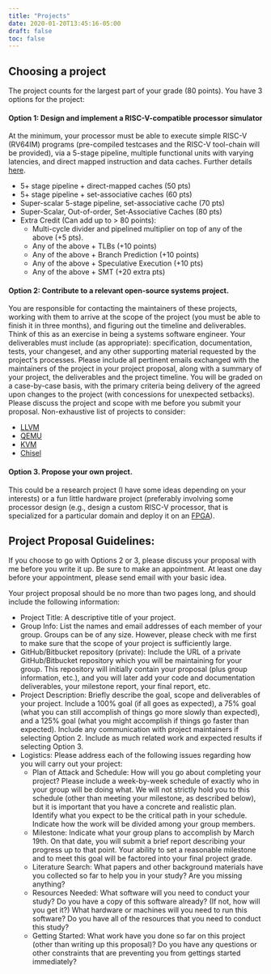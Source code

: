 ```yaml
---
title: "Projects"
date: 2020-01-20T13:45:16-05:00
draft: false
toc: false
---
```

## Choosing a project

The project counts for the largest part of your grade (80 points).
You have 3 options for the project:

#### Option 1: Design and implement a RISC-V-compatible processor simulator
At the minimum, your processor must be able to execute simple RISC-V (RV64IM) programs (pre-compiled testcases and the RISC-V tool-chain will be provided), via a 5-stage pipeline, multiple functional units with varying latencies, and direct mapped instruction and data caches. Further details [here](../simulator/).
* 5+ stage pipeline + direct-mapped caches (50 pts)
* 5+ stage pipeline + set-associative caches (60 pts)
* Super-scalar 5-stage pipeline, set-associative cache (70 pts)
* Super-Scalar, Out-of-order, Set-Associative Caches (80 pts)
* Extra Credit (Can add up to > 80 points):
    * Multi-cycle divider and pipelined multiplier on top of any of the above (+5 pts).
    * Any of the above + TLBs (+10 points)
    * Any of the above + Branch Prediction (+10 points)
    * Any of the above + Speculative Execution (+10 pts)
    * Any of the above + SMT (+20 extra pts)


#### Option 2: Contribute to a relevant open-source systems project.
You are responsible for contacting the maintainers of these projects, working with them to arrive at the scope of the project (you must be able to finish it in three months), and figuring out the timeline and deliverables. Think of this as an exercise in being a systems software engineer. Your deliverables must include (as appropriate): specification, documentation, tests, your changeset, and any other supporting material requested by the project's processes. Please include all pertinent emails exchanged with the maintainers of the project in your project proposal, along with a summary of your project, the deliverables and the project timeline. You will be graded on a case-by-case basis, with the primary criteria being delivery of the agreed upon changes to the project (with concessions for unexpected setbacks). Please discuss the project and scope with me before you submit your proposal.
Non-exhaustive list of projects to consider:
* [LLVM](https://llvm.org/OpenProjects.html)
* [QEMU](https://wiki.qemu.org/Contribute)
* [KVM](https://www.linux-kvm.org/page/TODO)
* [Chisel](https://www.chisel-lang.org/chisel3/faqs.html#how-can-i-contribute-to-chisel)

#### Option 3. Propose your own project.
This could be a research project (I have some ideas depending on your interests) or a fun little hardware project (preferably involving some processor design (e.g., design a custom RISC-V processor, that is specialized for a particular domain and deploy it on an [FPGA](https://joelw.id.au/FPGA/CheapFPGADevelopmentBoards)).


## Project Proposal Guidelines:
If you choose to go with Options 2 or 3, please discuss your proposal with me before you write it up. Be sure to make an appointment. At least one day before your appointment, please send email with your basic idea.

Your project proposal should be no more than two pages long, and should include the following information:
* Project Title: A descriptive title of your project.
* Group Info: List the names and email addresses of each member of your group. Groups can be of any size. However, please check with me first to make sure that the scope of your project is sufficiently large.
* GitHub/Bitbucket repository (private): Include the URL of a private GitHub/Bitbucket repository which you will be maintaining for your group. This repository will initially contain your proposal (plus group information, etc.), and you will later add your code and documentation deliverables, your milestone report, your final report, etc.
* Project Description: Briefly describe the goal, scope and deliverables of your project. Include a 100% goal (if all goes as expected), a 75% goal (what you can still accomplish of things go more slowly than expected), and a 125% goal (what you might accomplish if things go faster than expected). Include any communication with project maintainers if selecting Option 2. Include as much related work and expected results if selecting Option 3.
* Logistics: Please address each of the following issues regarding how you will carry out your project:
    * Plan of Attack and Schedule: How will you go about completing your project? Please include a week-by-week schedule of exactly who in your group will be doing what. We will not strictly hold you to this schedule (other than meeting your milestone, as described below), but it is important that you have a concrete and realistic plan. Identify what you expect to be the critical path in your schedule. Indicate how the work will be divided among your group members.
    * Milestone: Indicate what your group plans to accomplish by March 19th. On that date, you will submit a brief report describing your progress up to that point. Your ability to set a reasonable milestone and to meet this goal will be factored into your final project grade.
	* Literature Search: What papers and other background materials have you collected so far to help you in your study? Are you missing anything?
	* Resources Needed: What software will you need to conduct your study? Do you have a copy of this software already? (If not, how will you get it?) What hardware or machines will you need to run this software? Do you have all of the resources that you need to conduct this study?
	* Getting Started: What work have you done so far on this project (other than writing up this proposal)? Do you have any questions or other constraints that are preventing you from gettings started immediately?

